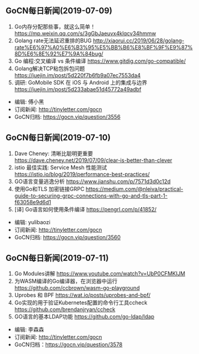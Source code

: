 ## GoCN每日新闻(2019-07-09)

1. Go内存分配那些事，就这么简单！https://mp.weixin.qq.com/s/3gGbJaeuvx4klqcv34hmmw
2. Golang rate无法延迟重排的BUG http://xiaorui.cc/2019/06/28/golang-rate%E6%97%A0%E6%B3%95%E5%BB%B6%E8%BF%9F%E9%87%8D%E6%8E%92%E7%9A%84bug/
3. Go 编程:交叉编译 vs 条件编译  https://www.gitdig.com/go-compatible/
4. Golang解决TCP粘包拆包问题 https://juejin.im/post/5d220f7b6fb9a07ec7553da4
5. 调研: GoMobile SDK 在 iOS 与 Android 上的集成与边界 https://juejin.im/post/5d233abae51d45772a49adbf

- 编辑: 傅小黑
- 订阅新闻: http://tinyletter.com/gocn
- GoCN归档: https://gocn.vip/question/3556


## GoCN每日新闻(2019-07-10)

1. Dave Cheney: 清晰比聪明更重要 https://dave.cheney.net/2019/07/09/clear-is-better-than-clever
2. istio 最佳实践: Service Mesh 性能测试 https://istio.io/blog/2019/performance-best-practices/
3. GO语言变量逃逸分析 https://www.jianshu.com/p/7571d3d0c12d
4. 使用Go和TLS 加密链接GRPC https://medium.com/@nleiva/practical-guide-to-securing-grpc-connections-with-go-and-tls-part-1-f63058e9d6d1
5. [译] Go语言如何使用条件编译 https://pengrl.com/p/41852/

- 编辑: yulibaozi
- 订阅新闻: http://tinyletter.com/gocn
- GoCN归档: https://gocn.vip/question/3560


## GoCN每日新闻(2019-07-11)

1. Go Modules讲解 https://www.youtube.com/watch?v=UbP0CFMKIJM
2. 为WASM编译的Go编译器，在浏览器中运行 https://github.com/ccbrown/wasm-go-playground
3. Uprobes 和 BPF https://wat.io/posts/uprobes-and-bpf/
4. Go实现的用于验证Kubernetes配置的命令行工具ccheck https://github.com/brendanjryan/ccheck
5. GO语言的基本LDAP功能 https://github.com/go-ldap/ldap

- 编辑: 李森森
- 订阅新闻: http://tinyletter.com/gocn
- GoCN归档：https://gocn.vip/question/3578

